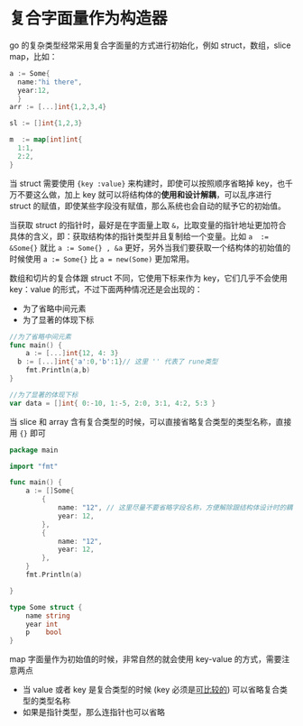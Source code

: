 # 复合字面量作为构造器

go 的复杂类型经常采用复合字面量的方式进行初始化，例如 struct，数组，slice map，比如：

```go
a := Some{
  name:"hi there",
  year:12,
  }
arr := [...]int{1,2,3,4}

sl := []int{1,2,3}

m  := map[int]int{
  1:1,
  2:2,
}
```

当 struct 需要使用 `{key :value}` 来构建时，即使可以按照顺序省略掉 key，也千万不要这么做，加上 key 就可以将结构体的**使用和设计解耦**，可以乱序进行 struct 的赋值，即使某些字段没有赋值，那么系统也会自动的赋予它的初始值。

当获取 struct 的指针时，最好是在字面量上取 `&`，比取变量的指针地址更加符合具体的含义，即：获取结构体的指针类型并且复制给一个变量。比如 `a  := &Some{}` 就比 `a := Some{} , &a` 更好，另外当我们要获取一个结构体的初始值的时候使用 `a := Some{}` 比 `a = new(Some)` 更加常用。

数组和切片的复合体跟 struct 不同，它使用下标来作为 key，它们几乎不会使用 key：value 的形式，不过下面两种情况还是会出现的：

- 为了省略中间元素
- 为了显著的体现下标

```go
//为了省略中间元素
func main() {
	a := [...]int{12, 4: 3}
  b := [...]int{'a':0,'b':1}// 这里 '' 代表了 rune类型
	fmt.Println(a,b)
}
```

```go
//为了显著的体现下标
var data = []int{ 0:-10, 1:-5, 2:0, 3:1, 4:2, 5:3 }
```

当 slice 和 array 含有复合类型的时候，可以直接省略复合类型的类型名称，直接用 `{}` 即可
```go
package main

import "fmt"

func main() {
	a := []Some{
		{
			name: "12", // 这里尽量不要省略字段名称，方便解除跟结构体设计时的耦合
			year: 12,
		},
		{
			name: "12",
			year: 12,
		},
	}
	fmt.Println(a)

}

type Some struct {
	name string
	year int
	p    bool
}
```

map 字面量作为初始值的时候，非常自然的就会使用 key-value 的方式，需要注意两点
- 当 value 或者 key 是复合类型的时候 (key 必须是[可比较的](../%E5%85%B6%E4%BB%96%E5%86%85%E5%AE%B9/README.md#go可比较类型)) 可以省略复合类型的类型名称
- 如果是指针类型，那么连指针也可以省略

